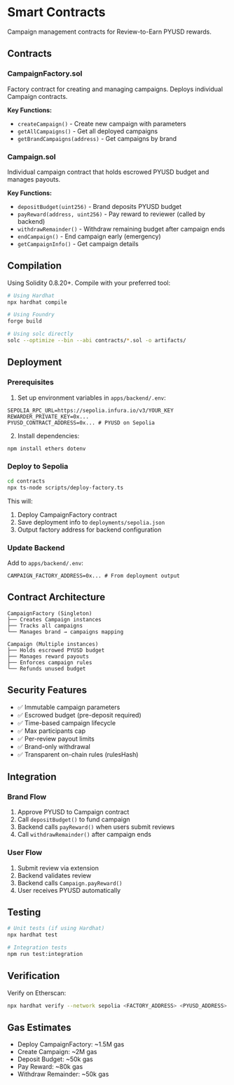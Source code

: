 # Smart Contracts

Campaign management contracts for Review-to-Earn PYUSD rewards.

## Contracts

### CampaignFactory.sol
Factory contract for creating and managing campaigns. Deploys individual Campaign contracts.

**Key Functions:**
- `createCampaign()` - Create new campaign with parameters
- `getAllCampaigns()` - Get all deployed campaigns
- `getBrandCampaigns(address)` - Get campaigns by brand

### Campaign.sol
Individual campaign contract that holds escrowed PYUSD budget and manages payouts.

**Key Functions:**
- `depositBudget(uint256)` - Brand deposits PYUSD budget
- `payReward(address, uint256)` - Pay reward to reviewer (called by backend)
- `withdrawRemainder()` - Withdraw remaining budget after campaign ends
- `endCampaign()` - End campaign early (emergency)
- `getCampaignInfo()` - Get campaign details

## Compilation

Using Solidity 0.8.20+. Compile with your preferred tool:

```bash
# Using Hardhat
npx hardhat compile

# Using Foundry
forge build

# Using solc directly
solc --optimize --bin --abi contracts/*.sol -o artifacts/
```

## Deployment

### Prerequisites

1. Set up environment variables in `apps/backend/.env`:
```env
SEPOLIA_RPC_URL=https://sepolia.infura.io/v3/YOUR_KEY
REWARDER_PRIVATE_KEY=0x...
PYUSD_CONTRACT_ADDRESS=0x... # PYUSD on Sepolia
```

2. Install dependencies:
```bash
npm install ethers dotenv
```

### Deploy to Sepolia

```bash
cd contracts
npx ts-node scripts/deploy-factory.ts
```

This will:
1. Deploy CampaignFactory contract
2. Save deployment info to `deployments/sepolia.json`
3. Output factory address for backend configuration

### Update Backend

Add to `apps/backend/.env`:
```env
CAMPAIGN_FACTORY_ADDRESS=0x... # From deployment output
```

## Contract Architecture

```
CampaignFactory (Singleton)
├── Creates Campaign instances
├── Tracks all campaigns
└── Manages brand → campaigns mapping

Campaign (Multiple instances)
├── Holds escrowed PYUSD budget
├── Manages reward payouts
├── Enforces campaign rules
└── Refunds unused budget
```

## Security Features

- ✅ Immutable campaign parameters
- ✅ Escrowed budget (pre-deposit required)
- ✅ Time-based campaign lifecycle
- ✅ Max participants cap
- ✅ Per-review payout limits
- ✅ Brand-only withdrawal
- ✅ Transparent on-chain rules (rulesHash)

## Integration

### Brand Flow
1. Approve PYUSD to Campaign contract
2. Call `depositBudget()` to fund campaign
3. Backend calls `payReward()` when users submit reviews
4. Call `withdrawRemainder()` after campaign ends

### User Flow
1. Submit review via extension
2. Backend validates review
3. Backend calls `Campaign.payReward()`
4. User receives PYUSD automatically

## Testing

```bash
# Unit tests (if using Hardhat)
npx hardhat test

# Integration tests
npm run test:integration
```

## Verification

Verify on Etherscan:
```bash
npx hardhat verify --network sepolia <FACTORY_ADDRESS> <PYUSD_ADDRESS>
```

## Gas Estimates

- Deploy CampaignFactory: ~1.5M gas
- Create Campaign: ~2M gas
- Deposit Budget: ~50k gas
- Pay Reward: ~80k gas
- Withdraw Remainder: ~50k gas
